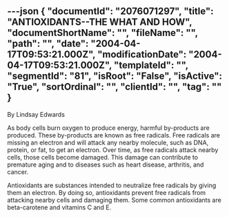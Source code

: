 ---json
{
  "documentId": "2076071297",
  "title": "ANTIOXIDANTS--THE WHAT AND HOW",
  "documentShortName": "",
  "fileName": "",
  "path": "",
  "date": "2004-04-17T09:53:21.000Z",
  "modificationDate": "2004-04-17T09:53:21.000Z",
  "templateId": "",
  "segmentId": "81",
  "isRoot": "False",
  "isActive": "True",
  "sortOrdinal": "",
  "clientId": "",
  "tag": ""
}
---

By Lindsay Edwards 
 
As body cells burn oxygen to produce energy, harmful by-products are produced. These by-products are known as free radicals. Free radicals are missing an electron and will attack any nearby molecule, such as DNA, protein, or fat, to get an electron. Over time, as free radicals attack nearby cells, those cells become damaged. This damage can contribute to premature aging and to diseases such as heart disease, arthritis, and cancer. 

Antioxidants are substances intended to neutralize free radicals by giving them an electron. By doing so, antioxidants prevent free radicals from attacking nearby cells and damaging them. Some common antioxidants are beta-carotene and vitamins C and E.
